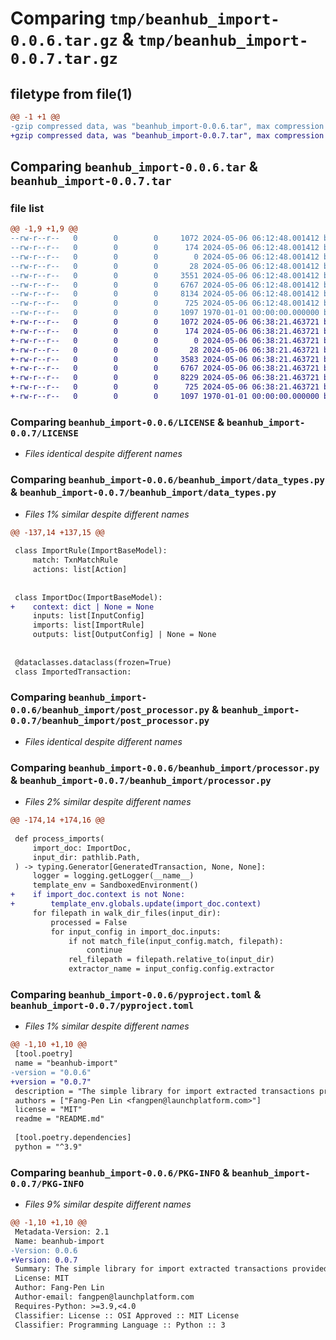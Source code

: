 # Comparing `tmp/beanhub_import-0.0.6.tar.gz` & `tmp/beanhub_import-0.0.7.tar.gz`

## filetype from file(1)

```diff
@@ -1 +1 @@
-gzip compressed data, was "beanhub_import-0.0.6.tar", max compression
+gzip compressed data, was "beanhub_import-0.0.7.tar", max compression
```

## Comparing `beanhub_import-0.0.6.tar` & `beanhub_import-0.0.7.tar`

### file list

```diff
@@ -1,9 +1,9 @@
--rw-r--r--   0        0        0     1072 2024-05-06 06:12:48.001412 beanhub_import-0.0.6/LICENSE
--rw-r--r--   0        0        0      174 2024-05-06 06:12:48.001412 beanhub_import-0.0.6/README.md
--rw-r--r--   0        0        0        0 2024-05-06 06:12:48.001412 beanhub_import-0.0.6/beanhub_import/__init__.py
--rw-r--r--   0        0        0       28 2024-05-06 06:12:48.001412 beanhub_import-0.0.6/beanhub_import/constants.py
--rw-r--r--   0        0        0     3551 2024-05-06 06:12:48.001412 beanhub_import-0.0.6/beanhub_import/data_types.py
--rw-r--r--   0        0        0     6767 2024-05-06 06:12:48.001412 beanhub_import-0.0.6/beanhub_import/post_processor.py
--rw-r--r--   0        0        0     8134 2024-05-06 06:12:48.001412 beanhub_import-0.0.6/beanhub_import/processor.py
--rw-r--r--   0        0        0      725 2024-05-06 06:12:48.001412 beanhub_import-0.0.6/pyproject.toml
--rw-r--r--   0        0        0     1097 1970-01-01 00:00:00.000000 beanhub_import-0.0.6/PKG-INFO
+-rw-r--r--   0        0        0     1072 2024-05-06 06:38:21.463721 beanhub_import-0.0.7/LICENSE
+-rw-r--r--   0        0        0      174 2024-05-06 06:38:21.463721 beanhub_import-0.0.7/README.md
+-rw-r--r--   0        0        0        0 2024-05-06 06:38:21.463721 beanhub_import-0.0.7/beanhub_import/__init__.py
+-rw-r--r--   0        0        0       28 2024-05-06 06:38:21.463721 beanhub_import-0.0.7/beanhub_import/constants.py
+-rw-r--r--   0        0        0     3583 2024-05-06 06:38:21.463721 beanhub_import-0.0.7/beanhub_import/data_types.py
+-rw-r--r--   0        0        0     6767 2024-05-06 06:38:21.463721 beanhub_import-0.0.7/beanhub_import/post_processor.py
+-rw-r--r--   0        0        0     8229 2024-05-06 06:38:21.463721 beanhub_import-0.0.7/beanhub_import/processor.py
+-rw-r--r--   0        0        0      725 2024-05-06 06:38:21.463721 beanhub_import-0.0.7/pyproject.toml
+-rw-r--r--   0        0        0     1097 1970-01-01 00:00:00.000000 beanhub_import-0.0.7/PKG-INFO
```

### Comparing `beanhub_import-0.0.6/LICENSE` & `beanhub_import-0.0.7/LICENSE`

 * *Files identical despite different names*

### Comparing `beanhub_import-0.0.6/beanhub_import/data_types.py` & `beanhub_import-0.0.7/beanhub_import/data_types.py`

 * *Files 1% similar despite different names*

```diff
@@ -137,14 +137,15 @@
 
 class ImportRule(ImportBaseModel):
     match: TxnMatchRule
     actions: list[Action]
 
 
 class ImportDoc(ImportBaseModel):
+    context: dict | None = None
     inputs: list[InputConfig]
     imports: list[ImportRule]
     outputs: list[OutputConfig] | None = None
 
 
 @dataclasses.dataclass(frozen=True)
 class ImportedTransaction:
```

### Comparing `beanhub_import-0.0.6/beanhub_import/post_processor.py` & `beanhub_import-0.0.7/beanhub_import/post_processor.py`

 * *Files identical despite different names*

### Comparing `beanhub_import-0.0.6/beanhub_import/processor.py` & `beanhub_import-0.0.7/beanhub_import/processor.py`

 * *Files 2% similar despite different names*

```diff
@@ -174,14 +174,16 @@
 
 def process_imports(
     import_doc: ImportDoc,
     input_dir: pathlib.Path,
 ) -> typing.Generator[GeneratedTransaction, None, None]:
     logger = logging.getLogger(__name__)
     template_env = SandboxedEnvironment()
+    if import_doc.context is not None:
+        template_env.globals.update(import_doc.context)
     for filepath in walk_dir_files(input_dir):
         processed = False
         for input_config in import_doc.inputs:
             if not match_file(input_config.match, filepath):
                 continue
             rel_filepath = filepath.relative_to(input_dir)
             extractor_name = input_config.config.extractor
```

### Comparing `beanhub_import-0.0.6/pyproject.toml` & `beanhub_import-0.0.7/pyproject.toml`

 * *Files 1% similar despite different names*

```diff
@@ -1,10 +1,10 @@
 [tool.poetry]
 name = "beanhub-import"
-version = "0.0.6"
+version = "0.0.7"
 description = "The simple library for import extracted transactions provided by beanhub-extract and generate corresponding Beancount transactions based on predefined rules"
 authors = ["Fang-Pen Lin <fangpen@launchplatform.com>"]
 license = "MIT"
 readme = "README.md"
 
 [tool.poetry.dependencies]
 python = "^3.9"
```

### Comparing `beanhub_import-0.0.6/PKG-INFO` & `beanhub_import-0.0.7/PKG-INFO`

 * *Files 9% similar despite different names*

```diff
@@ -1,10 +1,10 @@
 Metadata-Version: 2.1
 Name: beanhub-import
-Version: 0.0.6
+Version: 0.0.7
 Summary: The simple library for import extracted transactions provided by beanhub-extract and generate corresponding Beancount transactions based on predefined rules
 License: MIT
 Author: Fang-Pen Lin
 Author-email: fangpen@launchplatform.com
 Requires-Python: >=3.9,<4.0
 Classifier: License :: OSI Approved :: MIT License
 Classifier: Programming Language :: Python :: 3
```

